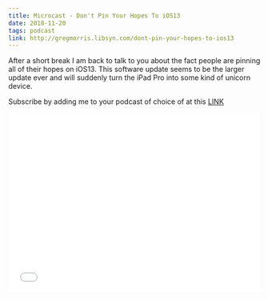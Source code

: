```yaml
---
title: Microcast - Don't Pin Your Hopes To iOS13
date: 2018-11-20
tags: podcast
link: http://gregmorris.libsyn.com/dont-pin-your-hopes-to-ios13
---
```

After a short break I am back to talk to you about the fact people are pinning all of their hopes on iOS13. This software update seems to be the larger update ever and will suddenly turn the iPad Pro into some kind of unicorn device.

Subscribe by adding me to your podcast of choice of at this [LINK](http://gregmorris.libsyn.com/rss)

<iframe style="border: none" src="//html5-player.libsyn.com/embed/episode/id/7628135/height/360/theme/legacy/autoplay/no/autonext/no/thumbnail/yes/preload/no/no_addthis/no/direction/backward/" height="360" width="100%" scrolling="no"  allowfullscreen webkitallowfullscreen mozallowfullscreen oallowfullscreen msallowfullscreen></iframe>
